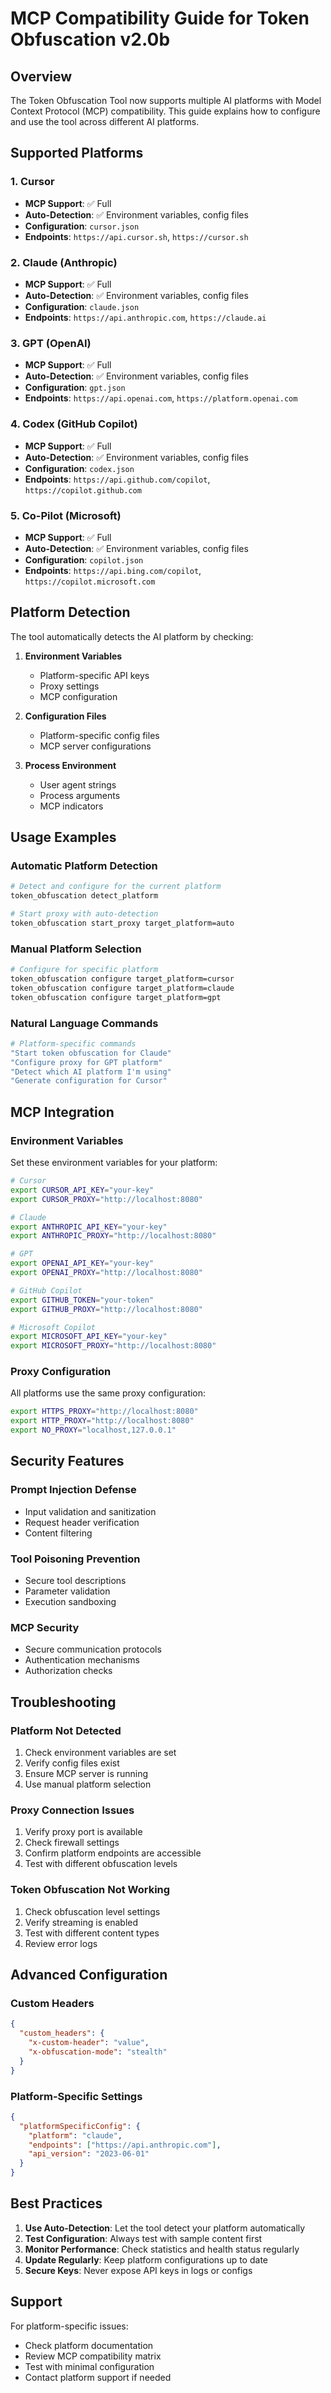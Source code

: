 # MCP Compatibility Guide for Token Obfuscation v2.0b

## Overview

The Token Obfuscation Tool now supports multiple AI platforms with Model Context Protocol (MCP) compatibility. This guide explains how to configure and use the tool across different AI platforms.

## Supported Platforms

### 1. Cursor
- **MCP Support**: ✅ Full
- **Auto-Detection**: ✅ Environment variables, config files
- **Configuration**: `cursor.json`
- **Endpoints**: `https://api.cursor.sh`, `https://cursor.sh`

### 2. Claude (Anthropic)
- **MCP Support**: ✅ Full
- **Auto-Detection**: ✅ Environment variables, config files
- **Configuration**: `claude.json`
- **Endpoints**: `https://api.anthropic.com`, `https://claude.ai`

### 3. GPT (OpenAI)
- **MCP Support**: ✅ Full
- **Auto-Detection**: ✅ Environment variables, config files
- **Configuration**: `gpt.json`
- **Endpoints**: `https://api.openai.com`, `https://platform.openai.com`

### 4. Codex (GitHub Copilot)
- **MCP Support**: ✅ Full
- **Auto-Detection**: ✅ Environment variables, config files
- **Configuration**: `codex.json`
- **Endpoints**: `https://api.github.com/copilot`, `https://copilot.github.com`

### 5. Co-Pilot (Microsoft)
- **MCP Support**: ✅ Full
- **Auto-Detection**: ✅ Environment variables, config files
- **Configuration**: `copilot.json`
- **Endpoints**: `https://api.bing.com/copilot`, `https://copilot.microsoft.com`

## Platform Detection

The tool automatically detects the AI platform by checking:

1. **Environment Variables**
   - Platform-specific API keys
   - Proxy settings
   - MCP configuration

2. **Configuration Files**
   - Platform-specific config files
   - MCP server configurations

3. **Process Environment**
   - User agent strings
   - Process arguments
   - MCP indicators

## Usage Examples

### Automatic Platform Detection
```bash
# Detect and configure for the current platform
token_obfuscation detect_platform

# Start proxy with auto-detection
token_obfuscation start_proxy target_platform=auto
```

### Manual Platform Selection
```bash
# Configure for specific platform
token_obfuscation configure target_platform=cursor
token_obfuscation configure target_platform=claude
token_obfuscation configure target_platform=gpt
```

### Natural Language Commands
```bash
# Platform-specific commands
"Start token obfuscation for Claude"
"Configure proxy for GPT platform"
"Detect which AI platform I'm using"
"Generate configuration for Cursor"
```

## MCP Integration

### Environment Variables
Set these environment variables for your platform:

```bash
# Cursor
export CURSOR_API_KEY="your-key"
export CURSOR_PROXY="http://localhost:8080"

# Claude
export ANTHROPIC_API_KEY="your-key"
export ANTHROPIC_PROXY="http://localhost:8080"

# GPT
export OPENAI_API_KEY="your-key"
export OPENAI_PROXY="http://localhost:8080"

# GitHub Copilot
export GITHUB_TOKEN="your-token"
export GITHUB_PROXY="http://localhost:8080"

# Microsoft Copilot
export MICROSOFT_API_KEY="your-key"
export MICROSOFT_PROXY="http://localhost:8080"
```

### Proxy Configuration
All platforms use the same proxy configuration:

```bash
export HTTPS_PROXY="http://localhost:8080"
export HTTP_PROXY="http://localhost:8080"
export NO_PROXY="localhost,127.0.0.1"
```

## Security Features

### Prompt Injection Defense
- Input validation and sanitization
- Request header verification
- Content filtering

### Tool Poisoning Prevention
- Secure tool descriptions
- Parameter validation
- Execution sandboxing

### MCP Security
- Secure communication protocols
- Authentication mechanisms
- Authorization checks

## Troubleshooting

### Platform Not Detected
1. Check environment variables are set
2. Verify config files exist
3. Ensure MCP server is running
4. Use manual platform selection

### Proxy Connection Issues
1. Verify proxy port is available
2. Check firewall settings
3. Confirm platform endpoints are accessible
4. Test with different obfuscation levels

### Token Obfuscation Not Working
1. Check obfuscation level settings
2. Verify streaming is enabled
3. Test with different content types
4. Review error logs

## Advanced Configuration

### Custom Headers
```json
{
  "custom_headers": {
    "x-custom-header": "value",
    "x-obfuscation-mode": "stealth"
  }
}
```

### Platform-Specific Settings
```json
{
  "platformSpecificConfig": {
    "platform": "claude",
    "endpoints": ["https://api.anthropic.com"],
    "api_version": "2023-06-01"
  }
}
```

## Best Practices

1. **Use Auto-Detection**: Let the tool detect your platform automatically
2. **Test Configuration**: Always test with sample content first
3. **Monitor Performance**: Check statistics and health status regularly
4. **Update Regularly**: Keep platform configurations up to date
5. **Secure Keys**: Never expose API keys in logs or configs

## Support

For platform-specific issues:
- Check platform documentation
- Review MCP compatibility matrix
- Test with minimal configuration
- Contact platform support if needed
